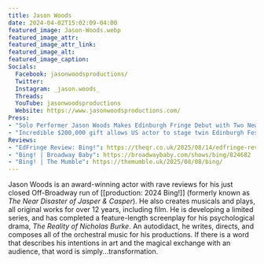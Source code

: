 ```yaml
---
title: Jason Woods
date: 2024-04-02T15:02:09-04:00
featured_image: Jason-Woods.webp
featured_image_attr: 
featured_image_attr_link: 
featured_image_alt: 
featured_image_caption: 
Socials: 
  Facebook: jasonwoodsproductions/
  Twitter: 
  Instagram: _jason.woods_
  Threads:
  YouTube: jasonwoodsproductions
  Website: https://www.jasonwoodsproductions.com/
Press:
- "Solo Performer Jason Woods Makes Edinburgh Fringe Debut with Two New Shows | BroadwayWorld": https://www.broadwayworld.com/jacksonville/article/Solo-Performer-Jason-Woods-Makes-Edinburgh-Fringe-Debut-with-Two-New-Shows-20250605
- "Incredible $200,000 gift allows US actor to stage twin Edinburgh Festival Fringe shows | The Scotsman": https://www.scotsman.com/business/incredible-200000-gift-allows-us-actor-to-stage-twin-edinburgh-festival-fringe-shows-5269634
Reviews:
- "EdFringe Review: Bing!": https://theqr.co.uk/2025/08/14/edfringe-review-bing/
- "Bing! | Broadway Baby": https://broadwaybaby.com/shows/bing/824682
- "Bing! | The Mumble": https://themumble.uk/2025/08/08/bing/
---
```

Jason Woods is an award-winning actor with rave reviews for his just closed Off-Broadway run of [[production: 2024 Bing!]] (formerly known as *The Near Disaster of Jasper & Casper*). He also creates musicals and plays, all original works for over 12 years, including film. He is developing a limited series, and has completed a feature-length screenplay for his psychological drama, *The Reality of Nicholas Burke*. ​An autodidact, he writes, directs, and composes all of the orchestral music for his productions. If there is a word that describes his intentions in art and the magical exchange with an audience, that word is simply...transformation. 